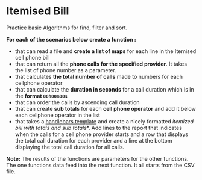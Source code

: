 # Itemised Bill

Practice basic Algorithms for find, filter and sort.

**For each of the scenarios below create a function :**

* that can read a file and **create a list of maps** for each line in the Itemised cell phone bill
* that can return all the **phone calls for the specified provider**. It takes the list of phone number as a parameter.
* that calculates **the total number of calls** made to numbers for each cellphone operator
* that can calculate the **duration in seconds** for a call duration which is in the **format `00h00m00s`**
* that can order the calls by ascending call duration
* that can create **sub totals** for each **cell phone operator** and add it below each cellphone operator in the list
* that takes a [handlebars template](https://www.npmjs.com/package/handlebars) and create a nicely formatted *itemized bill with totals and sub totals**. Add lines to the report that indicates when the calls for a cell phone provider starts and a row that displays the total call duration for each provider and a line at the bottom displaying the total call duration for all calls.

**Note:**
The results of the functions are parameters for the other functions. The one functions data feed into the next function. It all starts from the CSV file.


